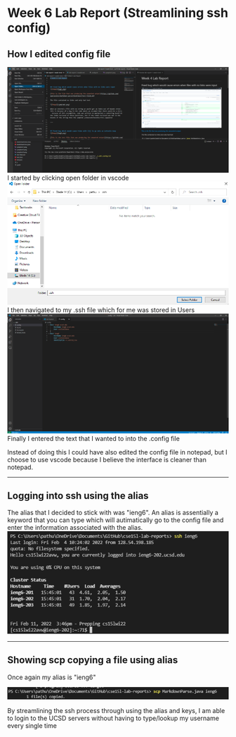 # Week 6 Lab Report (Streamlining ssh config)

## How I edited config file

![Image](openfolder.png)
I started by clicking open folder in vscode
![Image](navigatingToFolder.png)
I then navigated to my .ssh file which for me was stored in Users
![Image](configfile.png)
Finally I entered the text that I wanted to into the .config file

Instead of doing this I could have also edited the config file in notepad, but I choose to use vscode because I believe the interface is cleaner than notepad.

--- 

## Logging into ssh using the alias


The alias that I decided to stick with was "ieng6".
An alias is assentially a keyword that you can type which will autimatically go to the config file and enter the information associated with the alias.
![Image](sshLogin.png)

--- 

## Showing scp copying a file using alias

Once again my alias is "ieng6"

![Image](scp.png)

By streamlining the ssh process through using the alias and keys, I am able to login to the UCSD servers without having to type/lookup my username every single time